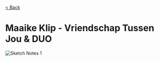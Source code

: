 [< Back](../README.md)

# Maaike Klip - Vriendschap Tussen Jou & DUO

![Sketch Notes 1](https://i.imgur.com/08fe9LU.jpg)